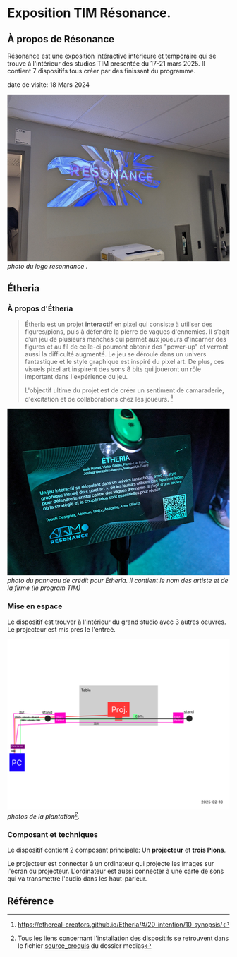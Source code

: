 # Exposition TIM Résonance.

## À propos de Résonance
Résonance est une exposition intéractive intérieure et temporaire qui se trouve à l'intérieur des studios TIM presentée du 17-21 mars 2025.
Il contient 7 dispositifs tous créer par des finissant du programme. 

date de visite: 18 Mars 2024


![image](/TIM_resonance/medias/entrer_resonance.jpg)
*photo du logo resonnance .*


## Étheria

### À propos d'Étheria
>Étheria est un projet __interactif__ en pixel qui consiste à utiliser des figures/pions, puis à défendre la pierre de vagues d'ennemies. Il s’agit d’un jeu de plusieurs manches qui permet aux joueurs d'incarner des figures et au fil de celle-ci pourront obtenir des "power-up" et verront aussi la difficulté augmenté. Le jeu se déroule dans un univers fantastique et le style graphique est inspiré du pixel art. De plus, ces visuels pixel art inspirent des sons 8 bits qui joueront un rôle important dans l'expérience du jeu.
>
>L'objectif ultime du projet est de créer un sentiment de camaraderie, d'excitation et de collaborations chez les joueurs. [^1]


![image](/TIM_resonance/medias/etheria_panneau.jpg)
*photo du panneau de crédit pour Étheria. Il contient le nom des artiste et de la firme \(le program TIM\)*

### Mise en espace
Le dispositif est trouver à l'intérieur du grand studio avec 3 autres oeuvres. Le projecteur est mis près le l'entreé.

![image](/TIM_resonance/medias/croquis/plantation_etheria_nouveau.jpg)
*photos de la plantation[^2].*



### Composant et techniques

Le dispositif contient 2 composant principale: Un **projecteur** et **trois Pions**.  

Le projecteur est connecter à un ordinateur qui projecte les images sur l'ecran du projecteur. L'ordinateur est aussi connecter à une carte de sons qui va transmettre l'audio dans les haut-parleur.  












## Référence
[^1]: https://ethereal-creators.github.io/Etheria/#/20_intention/10_synopsis/
[^2]: Tous les liens concernant l'installation des dispositifs se retrouvent dans le fichier [source_croquis](/TIM_resonance/medias/croquis/source_croquis.md) du dossier medias
